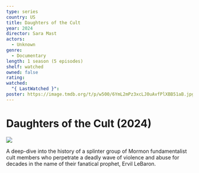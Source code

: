```yaml
---
type: series
country: US
title: Daughters of the Cult
year: 2024
director: Sara Mast
actors:
  - Unknown
genre:
  - Documentary
length: 1 season (5 episodes)
shelf: watched
owned: false
rating:
watched:
  "{ LastWatched }":
poster: https://image.tmdb.org/t/p/w500/6YmL2mPz3xcLJ0uAvfPlXBB51aB.jpg
---
```


# Daughters of the Cult (2024)

![](https://image.tmdb.org/t/p/w500/6YmL2mPz3xcLJ0uAvfPlXBB51aB.jpg)

A deep-dive into the history of a splinter group of Mormon fundamentalist cult members who perpetrate a deadly wave of violence and abuse for decades in the name of their fanatical prophet, Ervil LeBaron.
